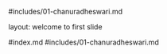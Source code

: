 
#includes/01-chanuradheswari.md

layout: welcome to first slide

#index.md
#includes/01-chanuradheswari.md
